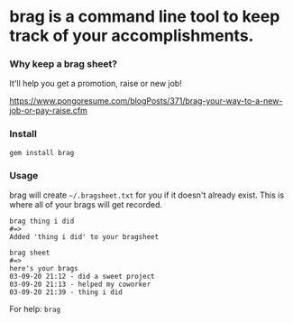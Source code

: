 # brag is a command line tool to keep track of your accomplishments.

### Why keep a brag sheet?
It'll help you get a promotion, raise or new job!

https://www.pongoresume.com/blogPosts/371/brag-your-way-to-a-new-job-or-pay-raise.cfm

### Install
`gem install brag`

### Usage
brag will create `~/.bragsheet.txt` for you if it doesn't already exist.
This is where all of your brags will get recorded.
```
brag thing i did
#=> 
Added 'thing i did' to your bragsheet

brag sheet
#=> 
here's your brags
03-09-20 21:12 - did a sweet project
03-09-20 21:13 - helped my coworker
03-09-20 21:39 - thing i did
```

For help: `brag` 
